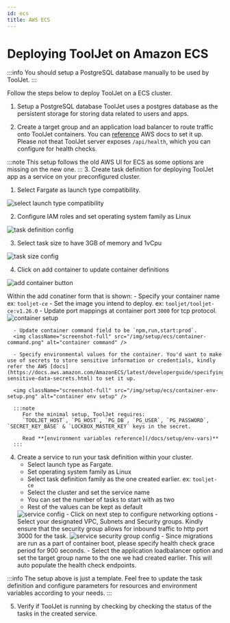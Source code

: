 ```yaml
---
id: ecs
title: AWS ECS
---
```


# Deploying ToolJet on Amazon ECS

:::info
You should setup a PostgreSQL database manually to be used by ToolJet.
:::

Follow the steps below to deploy ToolJet on a ECS cluster.

1. Setup a PostgreSQL database
   ToolJet uses a postgres database as the persistent storage for storing data related to users and apps.

2. Create a target group and an application load balancer to route traffic onto ToolJet containers.
   You can [reference](https://docs.aws.amazon.com/AmazonECS/latest/userguide/create-application-load-balancer.html) AWS docs to set it up. Please not theat ToolJet server exposes `/api/health`, which you can configure for health checks.

:::note
   This setup follows the old AWS UI for ECS as some options are missing on the new one.
:::
3. Create task definition for deploying ToolJet app as a service on your preconfigured cluster.

   1. Select Fargate as launch type compatibility.
   <img className="screenshot-full" src="/img/setup/ecs/launch-type-compatibility.png" alt="select launch type compatibility" />

   2. Configure IAM roles and set operating system family as Linux
   <img className="screenshot-full" src="/img/setup/ecs/task-definition-config.png" alt="task definition config" />

   3. Select task size to have 3GB of memory and 1vCpu
   <img className="screenshot-full" src="/img/setup/ecs/task-size.png" alt="task size config" />

   4. Click on add container to update container definitions
   <img className="screenshot-full" src="/img/setup/ecs/add-container-button.png" alt="add container button" />

   Within the add conatiner form that is shown:
      - Specify your container name ex: `tooljet-ce`
      - Set the image you intend to deploy. ex: `tooljet/tooljet-ce:v1.26.0`
      - Update port mappings at container port `3000` for tcp protocol.
      <img className="screenshot-full" src="/img/setup/ecs/container-setup.png" alt="container setup" />

      - Update container command field to be `npm,run,start:prod`.
      <img className="screenshot-full" src="/img/setup/ecs/container-command.png" alt="container command" />

      - Specify environmental values for the container. You'd want to make use of secrets to store sensitive information or credentials, kindly refer the AWS [docs](https://docs.aws.amazon.com/AmazonECS/latest/developerguide/specifying-sensitive-data-secrets.html) to set it up.

      <img className="screenshot-full" src="/img/setup/ecs/container-env-setup.png" alt="container env setup" />

      :::note
         For the minimal setup, ToolJet requires:
         `TOOLJET_HOST`, `PG_HOST`, `PG_DB`, `PG_USER`, `PG_PASSWORD`, `SECRET_KEY_BASE` & `LOCKBOX_MASTER_KEY` keys in the secret.

         Read **[environment variables reference](/docs/setup/env-vars)**
      :::


4. Create a service to run your task definition within your cluster.
   - Select launch type as Fargate.
   - Set operating system family as Linux
   - Select task definition family as the one created earlier. ex: `tooljet-ce`
   - Select the cluster and set the service name
   - You can set the number of tasks to start with as two
   - Rest of the values can be kept as default
    <img className="screenshot-full" src="/img/setup/ecs/service-config.png" alt="service config" />
   - Click on next step to configure networking options
   - Select your designated VPC, Subnets and Security groups. Kindly ensure that the security group allows for inbound traffic to http port 3000 for the task.
    <img className="screenshot-full" src="/img/setup/ecs/service-security-group-config.png" alt="service security group config" />
   - Since migrations are run as a part of container boot, please specify health check grace period for 900 seconds.
   - Select the application loadbalancer option and set the target group name to the one we had created earlier. This will auto populate the health check endpoints.

:::info
The setup above is just a template. Feel free to update the task definition and configure parameters for resources and environment variables according to your needs.
:::

5. Verify if ToolJet is running by checking by checking the status of the tasks in the created service.
